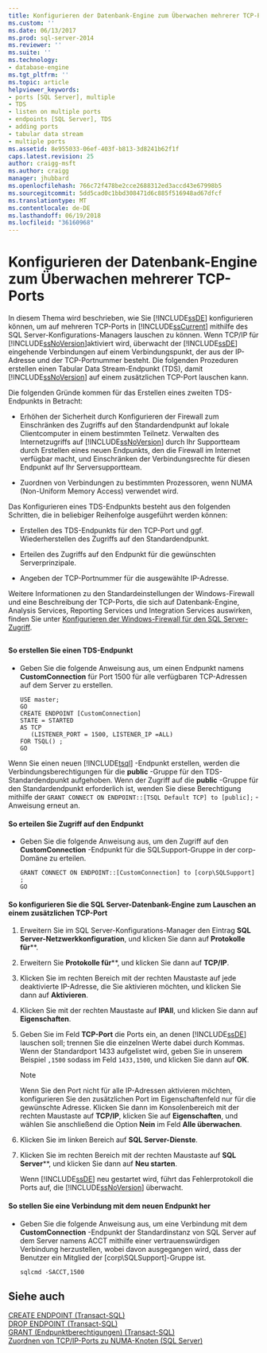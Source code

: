 ```yaml
---
title: Konfigurieren der Datenbank-Engine zum Überwachen mehrerer TCP-Ports | Microsoft-Dokumentation
ms.custom: ''
ms.date: 06/13/2017
ms.prod: sql-server-2014
ms.reviewer: ''
ms.suite: ''
ms.technology:
- database-engine
ms.tgt_pltfrm: ''
ms.topic: article
helpviewer_keywords:
- ports [SQL Server], multiple
- TDS
- listen on multiple ports
- endpoints [SQL Server], TDS
- adding ports
- tabular data stream
- multiple ports
ms.assetid: 8e955033-06ef-403f-b813-3d8241b62f1f
caps.latest.revision: 25
author: craigg-msft
ms.author: craigg
manager: jhubbard
ms.openlocfilehash: 766c72f478be2cce2688312ed3accd43e67998b5
ms.sourcegitcommit: 5dd5cad0c1bbd308471d6c885f516948ad67dfcf
ms.translationtype: MT
ms.contentlocale: de-DE
ms.lasthandoff: 06/19/2018
ms.locfileid: "36160968"
---
```

# <a name="configure-the-database-engine-to-listen-on-multiple-tcp-ports"></a>Konfigurieren der Datenbank-Engine zum Überwachen mehrerer TCP-Ports
  In diesem Thema wird beschrieben, wie Sie [!INCLUDE[ssDE](../../includes/ssde-md.md)] konfigurieren können, um auf mehreren TCP-Ports in [!INCLUDE[ssCurrent](../../includes/sscurrent-md.md)] mithilfe des SQL Server-Konfigurations-Managers lauschen zu können. Wenn TCP/IP für [!INCLUDE[ssNoVersion](../../includes/ssnoversion-md.md)]aktiviert wird, überwacht der [!INCLUDE[ssDE](../../includes/ssde-md.md)] eingehende Verbindungen auf einem Verbindungspunkt, der aus der IP-Adresse und der TCP-Portnummer besteht. Die folgenden Prozeduren erstellen einen Tabular Data Stream-Endpunkt (TDS), damit [!INCLUDE[ssNoVersion](../../includes/ssnoversion-md.md)] auf einem zusätzlichen TCP-Port lauschen kann.  
  
 Die folgenden Gründe kommen für das Erstellen eines zweiten TDS-Endpunkts in Betracht:  
  
-   Erhöhen der Sicherheit durch Konfigurieren der Firewall zum Einschränken des Zugriffs auf den Standardendpunkt auf lokale Clientcomputer in einem bestimmten Teilnetz. Verwalten des Internetzugriffs auf [!INCLUDE[ssNoVersion](../../includes/ssnoversion-md.md)] durch Ihr Supportteam durch Erstellen eines neuen Endpunkts, den die Firewall im Internet verfügbar macht, und Einschränken der Verbindungsrechte für diesen Endpunkt auf Ihr Serversupportteam.  
  
-   Zuordnen von Verbindungen zu bestimmten Prozessoren, wenn NUMA (Non-Uniform Memory Access) verwendet wird.  
  
 Das Konfigurieren eines TDS-Endpunkts besteht aus den folgenden Schritten, die in beliebiger Reihenfolge ausgeführt werden können:  
  
-   Erstellen des TDS-Endpunkts für den TCP-Port und ggf. Wiederherstellen des Zugriffs auf den Standardendpunkt.  
  
-   Erteilen des Zugriffs auf den Endpunkt für die gewünschten Serverprinzipale.  
  
-   Angeben der TCP-Portnummer für die ausgewählte IP-Adresse.  
  
 Weitere Informationen zu den Standardeinstellungen der Windows-Firewall und eine Beschreibung der TCP-Ports, die sich auf Datenbank-Engine, Analysis Services, Reporting Services und Integration Services auswirken, finden Sie unter [Konfigurieren der Windows-Firewall für den SQL Server-Zugriff](../../sql-server/install/configure-the-windows-firewall-to-allow-sql-server-access.md).  
  
##  <a name="SSMSProcedure"></a>  
  
#### <a name="to-create-a-tds-endpoint"></a>So erstellen Sie einen TDS-Endpunkt  
  
-   Geben Sie die folgende Anweisung aus, um einen Endpunkt namens **CustomConnection** für Port 1500 für alle verfügbaren TCP-Adressen auf dem Server zu erstellen.  
  
    ```  
    USE master;  
    GO  
    CREATE ENDPOINT [CustomConnection]  
    STATE = STARTED  
    AS TCP  
       (LISTENER_PORT = 1500, LISTENER_IP =ALL)  
    FOR TSQL() ;  
    GO  
    ```  
  
 Wenn Sie einen neuen [!INCLUDE[tsql](../../includes/tsql-md.md)] -Endpunkt erstellen, werden die Verbindungsberechtigungen für die **public** -Gruppe für den TDS-Standardendpunkt aufgehoben. Wenn der Zugriff auf die **public** -Gruppe für den Standardendpunkt erforderlich ist, wenden Sie diese Berechtigung mithilfe der `GRANT CONNECT ON ENDPOINT::[TSQL Default TCP] to [public];` -Anweisung erneut an.  
  
#### <a name="to-grant-access-to-the-endpoint"></a>So erteilen Sie Zugriff auf den Endpunkt  
  
-   Geben Sie die folgende Anweisung aus, um den Zugriff auf den **CustomConnection** -Endpunkt für die SQLSupport-Gruppe in der corp-Domäne zu erteilen.  
  
    ```  
    GRANT CONNECT ON ENDPOINT::[CustomConnection] to [corp\SQLSupport] ;  
    GO  
    ```  
  
#### <a name="to-configure-the-sql-server-database-engine-to-listen-on-an-additional-tcp-port"></a>So konfigurieren Sie die SQL Server-Datenbank-Engine zum Lauschen an einem zusätzlichen TCP-Port  
  
1.  Erweitern Sie im SQL Server-Konfigurations-Manager den Eintrag **SQL Server-Netzwerkkonfiguration**, und klicken Sie dann auf **Protokolle für***<Instanzname>*.  
  
2.  Erweitern Sie **Protokolle für***<Instanzname>*, und klicken Sie dann auf **TCP/IP**.  
  
3.  Klicken Sie im rechten Bereich mit der rechten Maustaste auf jede deaktivierte IP-Adresse, die Sie aktivieren möchten, und klicken Sie dann auf **Aktivieren**.  
  
4.  Klicken Sie mit der rechten Maustaste auf **IPAll**, und klicken Sie dann auf **Eigenschaften**.  
  
5.  Geben Sie im Feld **TCP-Port** die Ports ein, an denen [!INCLUDE[ssDE](../../includes/ssde-md.md)] lauschen soll; trennen Sie die einzelnen Werte dabei durch Kommas. Wenn der Standardport 1433 aufgelistet wird, geben Sie in unserem Beispiel `,1500` sodass im Feld `1433,1500`, und klicken Sie dann auf **OK**.  
  
    > [!NOTE]  
    >  Wenn Sie den Port nicht für alle IP-Adressen aktivieren möchten, konfigurieren Sie den zusätzlichen Port im Eigenschaftenfeld nur für die gewünschte Adresse. Klicken Sie dann im Konsolenbereich mit der rechten Maustaste auf **TCP/IP**, klicken Sie auf **Eigenschaften**, und wählen Sie anschließend die Option **Nein** im Feld **Alle überwachen**.  
  
6.  Klicken Sie im linken Bereich auf **SQL Server-Dienste**.  
  
7.  Klicken Sie im rechten Bereich mit der rechten Maustaste auf **SQL Server***<Instanzname>*, und klicken Sie dann auf **Neu starten**.  
  
     Wenn [!INCLUDE[ssDE](../../includes/ssde-md.md)] neu gestartet wird, führt das Fehlerprotokoll die Ports auf, die [!INCLUDE[ssNoVersion](../../includes/ssnoversion-md.md)] überwacht.  
  
#### <a name="to-connect-to-the-new-endpoint"></a>So stellen Sie eine Verbindung mit dem neuen Endpunkt her  
  
-   Geben Sie die folgende Anweisung aus, um eine Verbindung mit dem **CustomConnection** -Endpunkt der Standardinstanz von SQL Server auf dem Server namens ACCT mithilfe einer vertrauenswürdigen Verbindung herzustellen, wobei davon ausgegangen wird, dass der Benutzer ein Mitglied der [corp\SQLSupport]-Gruppe ist.  
  
    ```  
    sqlcmd -SACCT,1500  
    ```  
  
## <a name="see-also"></a>Siehe auch  
 [CREATE ENDPOINT &#40;Transact-SQL&#41;](/sql/t-sql/statements/create-endpoint-transact-sql)   
 [DROP ENDPOINT (Transact-SQL)](/sql/t-sql/statements/drop-endpoint-transact-sql)   
 [GRANT (Endpunktberechtigungen) (Transact-SQL)](/sql/t-sql/statements/grant-endpoint-permissions-transact-sql)   
 [Zuordnen von TCP/IP-Ports zu NUMA-Knoten &#40;SQL Server&#41;](map-tcp-ip-ports-to-numa-nodes-sql-server.md)  
  
  
